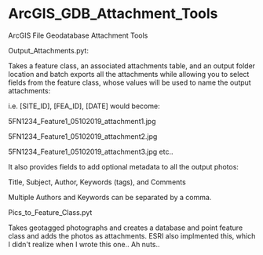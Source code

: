 # ArcGIS_GDB_Attachment_Tools
ArcGIS File Geodatabase Attachment Tools

Output_Attachments.pyt:

Takes a feature class, an associated attachments table, and an output folder location and batch exports all the attachments while allowing you to select fields from the feature class, whose values will be used to name the output attachments:

i.e.  [SITE_ID], [FEA_ID], [DATE] would become:

5FN1234_Feature1_05102019_attachment1.jpg

5FN1234_Feature1_05102019_attachment2.jpg

5FN1234_Feature1_05102019_attachment3.jpg    etc..

It also provides fields to add optional metadata to all the output photos:

Title, Subject, Author, Keywords (tags), and Comments

Multiple Authors and Keywords can be separated by a comma.



Pics_to_Feature_Class.pyt

Takes geotagged photographs and creates a database and point feature class and adds the photos as attachments.
ESRI also implmented this, which I didn't realize when I wrote this one.. Ah nuts..
